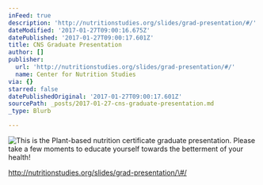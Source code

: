 ```yaml
---
inFeed: true
description: 'http://nutritionstudies.org/slides/grad-presentation/#/'
dateModified: '2017-01-27T09:00:16.675Z'
datePublished: '2017-01-27T09:00:17.601Z'
title: CNS Graduate Presentation
author: []
publisher:
  url: 'http://nutritionstudies.org/slides/grad-presentation/#/'
  name: Center for Nutrition Studies
via: {}
starred: false
datePublishedOriginal: '2017-01-27T09:00:17.601Z'
sourcePath: _posts/2017-01-27-cns-graduate-presentation.md
_type: Blurb

---
```

![This is the Plant-based nutrition certificate graduate presentation. Please take a few moments to educate yourself towards the betterment of your health!](https://the-grid-user-content.s3-us-west-2.amazonaws.com/2e108d2b-12a5-4616-854d-d626ee934dac.jpg)

http://nutritionstudies.org/slides/grad-presentation/\#/